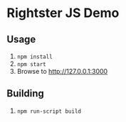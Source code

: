 # Rightster JS Demo

## Usage

1. `npm install`
2. `npm start`
3. Browse to http://127.0.0.1:3000

## Building

1. `npm run-script build`
